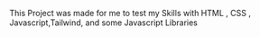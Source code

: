 This Project was made for me to test my Skills with HTML , CSS , Javascript,Tailwind, and some Javascript Libraries